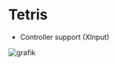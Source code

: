 # Tetris
* Controller support (XInput)

![grafik](https://user-images.githubusercontent.com/34396145/69983077-23b98700-1536-11ea-9bd9-ca957e16874b.png)
